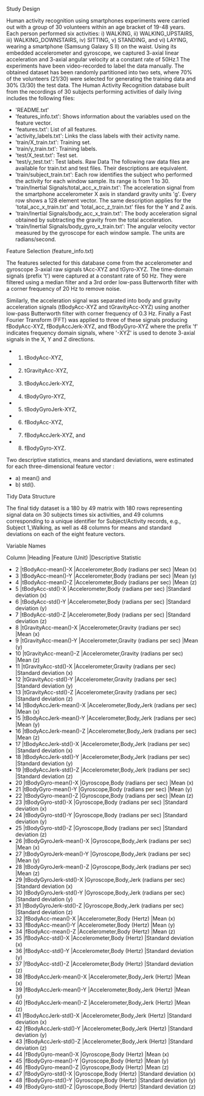 Study Design

Human activity recognition using smartphones experiments were carried out with a group of 30 volunteers within an age bracket of 19-48 years. Each person performed six activities: i) WALKING, ii) WALKING_UPSTAIRS, iii) WALKING_DOWNSTAIRS, iv) SITTING, v) STANDING, and vi) LAYING, wearing a smartphone (Samsung Galaxy S II) on the waist. Using its embedded accelerometer and gyroscope, we captured 3-axial linear acceleration and 3-axial angular velocity at a constant rate of 50Hz.1
The experiments have been video-recorded to label the data manually. The obtained dataset has been randomly partitioned into two sets, where 70% of the volunteers (21/30) were selected for generating the training data and 30% (3/30) the test data. The Human Activity Recognition database built from the recordings of 30 subjects performing activities of daily living includes the following files:
- 'README.txt'
- 'features_info.txt': Shows information about the variables used on the feature vector.
- 'features.txt': List of all features.
- 'activity_labels.txt': Links the class labels with their activity name.
- 'train/X_train.txt': Training set.
- 'train/y_train.txt': Training labels.
- 'test/X_test.txt': Test set.
- 'test/y_test.txt': Test labels.
Raw Data
The following raw data files are available for train.txt and test files. Their descriptions are equivalent. 
- 'train/subject_train.txt': Each row identifies the subject who performed the activity for each window sample. Its range is from 1 to 30. 
- 'train/Inertial Signals/total_acc_x_train.txt': The acceleration signal from the smartphone accelerometer X axis in standard gravity units 'g'. Every row shows a 128 element vector. The same description applies for the 'total_acc_x_train.txt' and 'total_acc_z_train.txt' files for the Y and Z axis. 
- 'train/Inertial Signals/body_acc_x_train.txt': The body acceleration signal obtained by subtracting the gravity from the total acceleration. 
- 'train/Inertial Signals/body_gyro_x_train.txt': The angular velocity vector measured by the gyroscope for each window sample. The units are radians/second.
 
Feature Selection (feature_info.txt)

The features selected for this database come from the accelerometer and gyroscope 3-axial raw signals tAcc-XYZ and tGyro-XYZ. The time-domain signals (prefix 't') were captured at a constant rate of 50 Hz. They were filtered using a median filter and a 3rd order low-pass Butterworth filter with a corner frequency of 20 Hz to remove noise.  

Similarly, the acceleration signal was separated into body and gravity acceleration signals (tBodyAcc-XYZ and tGravityAcc-XYZ) using another low-pass Butterworth filter with corner frequency of 0.3 Hz. Finally a Fast Fourier Transform (FFT) was applied to three of these signals producing fBodyAcc-XYZ, fBodyAccJerk-XYZ, and fBodyGyro-XYZ  where the prefix  'f' indicates frequency domain signals, where '-XYZ' is used to denote 3-axial signals in the X, Y and Z directions.

- 1)	tBodyAcc-XYZ,
- 2)	tGravityAcc-XYZ,
- 3)	tBodyAccJerk-XYZ,
- 4)	tBodyGyro-XYZ,
- 5)	tBodyGyroJerk-XYZ,
- 6)	fBodyAcc-XYZ,
- 7)	fBodyAccJerk-XYZ, and
- 8)	fBodyGyro-XYZ.

Two descriptive statistics, means and standard deviations, were estimated for each three-dimensional feature vector : 

- a)	mean() and
- b)	std().

Tidy Data Structure

The final tidy dataset is a 180 by 49 matrix with 180 rows representing signal data on 30 subjects times six activities, and 49 columns corresponding to a unique identifier for Subject/Activity records, e.g., Subject 1_Walking, as well as 48 columns for means and standard deviations on each of the eight feature vectors.

Variable Names

Column	|Heading	|Feature (Unit)	 	 				|Descriptive Statistic
- 2	|tBodyAcc-mean()-X	|Accelerometer,Body (radians per sec)		|Mean (x)
- 3	|tBodyAcc-mean()-Y	|Accelerometer,Body (radians per sec)		|Mean (y)
- 4	|tBodyAcc-mean()-Z	|Accelerometer,Body (radians per sec)		|Mean (z)
- 5	|tBodyAcc-std()-X	|Accelerometer,Body (radians per sec)		|Standard deviation (x)
- 6	|tBodyAcc-std()-Y	|Accelerometer,Body (radians per sec)		|Standard deviation (y)
- 7	|tBodyAcc-std()-Z	|Accelerometer,Body (radians per sec)		|Standard deviation (z)
- 8	|tGravityAcc-mean()-X	|Accelerometer,Gravity (radians per sec)	|Mean (x)
- 9	|tGravityAcc-mean()-Y	|Accelerometer,Gravity (radians per sec)	|Mean (y)
- 10	|tGravityAcc-mean()-Z	|Accelerometer,Gravity (radians per sec)	|Mean (z)
- 11	|tGravityAcc-std()-X	|Accelerometer,Gravity (radians per sec)	|Standard deviation (x)
- 12	|tGravityAcc-std()-Y	|Accelerometer,Gravity (radians per sec)	|Standard deviation (y)
- 13	|tGravityAcc-std()-Z	|Accelerometer,Gravity (radians per sec)	|Standard deviation (z)
- 14	|tBodyAccJerk-mean()-X	|Accelerometer,Body,Jerk (radians per sec)	|Mean (x)
- 15	|tBodyAccJerk-mean()-Y	|Accelerometer,Body,Jerk (radians per sec)	|Mean (y)
- 16	|tBodyAccJerk-mean()-Z	|Accelerometer,Body,Jerk (radians per sec)	|Mean (z)
- 17	|tBodyAccJerk-std()-X	|Accelerometer,Body,Jerk (radians per sec)	|Standard deviation (x)
- 18	|tBodyAccJerk-std()-Y	|Accelerometer,Body,Jerk (radians per sec)	|Standard deviation (y)
- 19	|tBodyAccJerk-std()-Z	|Accelerometer,Body,Jerk (radians per sec)	|Standard deviation (z)
- 20	|tBodyGyro-mean()-X	|Gyroscope,Body (radians per sec)		|Mean (x)
- 21	|tBodyGyro-mean()-Y	|Gyroscope,Body (radians per sec)		|Mean (y)
- 22	|tBodyGyro-mean()-Z	|Gyroscope,Body (radians per sec)		|Mean (z)
- 23	|tBodyGyro-std()-X	|Gyroscope,Body (radians per sec)		|Standard deviation (x)
- 24	|tBodyGyro-std()-Y	|Gyroscope,Body (radians per sec)		|Standard deviation (y)
- 25	|tBodyGyro-std()-Z	|Gyroscope,Body (radians per sec)		|Standard deviation (z)
- 26	|tBodyGyroJerk-mean()-X	|Gyroscope,Body,Jerk (radians per sec)		|Mean (x)
- 27	|tBodyGyroJerk-mean()-Y	|Gyroscope,Body,Jerk (radians per sec)		|Mean (y)
- 28	|tBodyGyroJerk-mean()-Z	|Gyroscope,Body,Jerk (radians per sec)		|Mean (z)
- 29	|tBodyGyroJerk-std()-X	|Gyroscope,Body,Jerk (radians per sec)		|Standard deviation (x)
- 30	|tBodyGyroJerk-std()-Y	|Gyroscope,Body,Jerk (radians per sec)		|Standard deviation (y)
- 31	|tBodyGyroJerk-std()-Z	|Gyroscope,Body,Jerk (radians per sec)		|Standard deviation (z)
- 32	|fBodyAcc-mean()-X	|Accelerometer,Body (Hertz)			|Mean (x)
- 33	|fBodyAcc-mean()-Y	|Accelerometer,Body (Hertz)			|Mean (y)
- 34	|fBodyAcc-mean()-Z	|Accelerometer,Body (Hertz)			|Mean (z)
- 35	|fBodyAcc-std()-X	|Accelerometer,Body (Hertz)			|Standard deviation (x)
- 36	|fBodyAcc-std()-Y	|Accelerometer,Body (Hertz)			|Standard deviation (y)
- 37	|fBodyAcc-std()-Z	|Accelerometer,Body (Hertz)			|Standard deviation (z)
- 38	|fBodyAccJerk-mean()-X	|Accelerometer,Body,Jerk (Hertz)		|Mean (x)
- 39	|fBodyAccJerk-mean()-Y	|Accelerometer,Body,Jerk (Hertz)		|Mean (y)
- 40	|fBodyAccJerk-mean()-Z	|Accelerometer,Body,Jerk (Hertz)		|Mean (z)
- 41	|fBodyAccJerk-std()-X	|Accelerometer,Body,Jerk (Hertz)		|Standard deviation (x)
- 42	|fBodyAccJerk-std()-Y	|Accelerometer,Body,Jerk (Hertz)		|Standard deviation (y)
- 43	|fBodyAccJerk-std()-Z	|Accelerometer,Body,Jerk (Hertz)		|Standard deviation (z)
- 44	|fBodyGyro-mean()-X	|Gyroscope,Body	(Hertz)				|Mean (x)
- 45	|fBodyGyro-mean()-Y	|Gyroscope,Body	(Hertz)				|Mean (y)
- 46	|fBodyGyro-mean()-Z	|Gyroscope,Body	(Hertz)				|Mean (z)
- 47	|fBodyGyro-std()-X	|Gyroscope,Body	(Hertz)				|Standard deviation (x)
- 48	|fBodyGyro-std()-Y	|Gyroscope,Body	(Hertz)				|Standard deviation (y)
- 49	|fBodyGyro-std()-Z	|Gyroscope,Body	(Hertz)				|Standard deviation (z)

						
